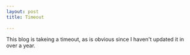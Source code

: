 ```yaml
---
layout: post
title: Timeout
 
---
```


This blog is takeing a timeout, as is obvious since I haven't updated it in over a year. 
